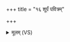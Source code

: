 +++
title = "१६ शूर्पं पवित्रम्"

+++
<details><summary>मूलम् (VS)</summary>

शूर्पं॑ प॒वित्रं॒ तुषा॑ ऋजी॒षाभि॒षव॑णी॒रापः॑ ॥
</details>